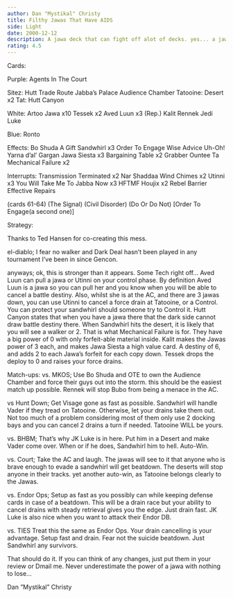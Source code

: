 ```yaml
---
author: Dan "Mystikal" Christy
title: Filthy Jawas That Have AIDS
side: Light
date: 2000-12-12
description: A jawa deck that can fight off alot of decks. yes... a jawa deck...
rating: 4.5
---
```

Cards: 

Purple:
Agents In The Court

Sitez:
Hutt Trade Route
Jabba’s Palace
Audience Chamber
Tatooine: Desert x2
Tat: Hutt Canyon

White:
Artoo
Jawa x10
Tessek x2
Aved Luun x3 (Rep.)
Kalit
Rennek
Jedi Luke

Blue:
Ronto

Effects:
Bo Shuda
A Gift
Sandwhirl x3
Order To Engage
Wise Advice
Uh-Oh!
Yarna d’al’ Gargan
Jawa Siesta x3
Bargaining Table x2
Grabber
Ountee Ta
Mechanical Failure x2

Interrupts:
Transmission Terminated x2
Nar Shaddaa Wind Chimes x2
Utinni x3
You Will Take Me To Jabba Now x3
HFTMF
Houjix x2
Rebel Barrier
Effective Repairs

(cards 61-64)
(The Signal)
(Civil Disorder)
(Do Or Do Not)
[Order To Engage(a second one)] 

Strategy: 

Thanks to Ted Hansen for co-creating this mess.

el-diablo;
I fear no walker and Dark Deal hasn’t been played in any tournament I’ve been in since Gencon.

anyways;
ok, this is stronger than it appears. Some Tech right off... Aved Luun can pull a jawa or Utinni on your control phase. By definition Aved Luun is a jawa so you can pull her and you know when you will be able to cancel a battle destiny. Also, whilst she is at the AC, and there are 3 jawas down, you can use Utinni to cancel a force drain at Tatooine, or a Control. You can protect your sandwhirl should someone try to Control it. Hutt Canyon states that when you have a jawa there that the dark side cannot draw battle destiny there. When Sandwhirl hits the desert, it is likely that you will see a walker or 2. That is what Mechanical Failure is for. They have a big power of 0 with only forfeit-able material inside. Kalit makes the Jawas power of 3 each, and makes Jawa Siesta a high value card. A destiny of 6, and adds 2 to each Jawa’s forfeit for each copy down. Tessek drops the deploy to 0 and raises your force drains.

Match-ups:
vs. MKOS;
Use Bo Shuda and OTE to own the Audience Chamber and force their guys out into the storm. this should be the easiest match up possible. Rennek will stop Bubo from being a menace in the AC.

vs Hunt Down;
Get Visage gone as fast as possible. Sandwhirl will handle Vader if they tread on Tatooine. Otherwise, let your drains take them out. Not too much of a problem considering most of them only use 2 docking bays and you can cancel 2 drains a turn if needed. Tatooine WILL be yours.

vs. BHBM;
That’s why JK Luke is in here. Put him in a Desert and make Vader come over. When or if he does, Sandwhirl him to hell. Auto-Win.

vs. Court;
Take the AC and laugh. The jawas will see to it that anyone who is brave enough to evade a sandwhirl will get beatdown. The deserts will stop anyone in their tracks. yet another auto-win, as Tatooine belongs clearly to the Jawas.

vs. Endor Ops;
Setup as fast as you possibly can while keeping defense cards in case of a beatdown. This will be a drain race but your ability to cancel drains with steady retrieval gives you the edge. Just drain fast. JK Luke is also nice when you want to attack their Endor DB.

vs. TIES
Treat this the same as Endor Ops. Your drain cancelling is your advantage. Setup fast and drain. Fear not the suicide beatdown. Just Sandwhirl any survivors.

That should do it. If you can think of any changes, just put them in your review or Dmail me. Never underestimate the power of a jawa with nothing to lose...

Dan ”Mystikal” Christy    